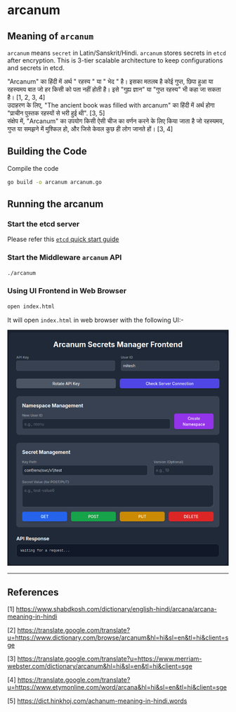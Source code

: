 # arcanum

## Meaning of `arcanum`

`arcanum` means `secret` in Latin/Sanskrit/Hindi. `arcanum` stores secrets in `etcd` after encryption. This is 3-tier scalable architecture to keep configurations and secrets in etcd.

"Arcanum" का हिंदी में अर्थ " रहस्य " या " भेद " है। इसका मतलब है कोई गुप्त, छिपा हुआ या रहस्यमय बात जो हर किसी को पता नहीं होती है। इसे "गुह्य ज्ञान" या "गुप्त रहस्य" भी कहा जा सकता है। [1, 2, 3, 4]  
उदाहरण के लिए, "The ancient book was filled with arcanum" का हिंदी में अर्थ होगा "प्राचीन पुस्तक रहस्यों से भरी हुई थी". [3, 5]  
संक्षेप में, "Arcanum" का उपयोग किसी ऐसी चीज का वर्णन करने के लिए किया जाता है जो रहस्यमय, गुप्त या समझने में मुश्किल हो, और जिसे केवल कुछ ही लोग जानते हों। [3, 4]  

## Building the Code

Compile the code

```bash
go build -o arcanum arcanum.go
```

## Running the arcanum

### Start the etcd server

Please refer this [`etcd` quick start guide](https://etcd.io/docs/v3.5/quickstart/)

### Start the Middleware `arcanum` API

```bash
./arcanum
```

### Using UI Frontend in Web Browser

```bash
open index.html
```

It will open `index.html` in web browser with the following UI:-

![arcanum Frontend](images/arcanum_00.png)

---
## References
[1] https://www.shabdkosh.com/dictionary/english-hindi/arcana/arcana-meaning-in-hindi

[2] https://translate.google.com/translate?u=https://www.dictionary.com/browse/arcanum&hl=hi&sl=en&tl=hi&client=sge

[3] https://translate.google.com/translate?u=https://www.merriam-webster.com/dictionary/arcanum&hl=hi&sl=en&tl=hi&client=sge

[4] https://translate.google.com/translate?u=https://www.etymonline.com/word/arcana&hl=hi&sl=en&tl=hi&client=sge

[5] https://dict.hinkhoj.com/achanum-meaning-in-hindi.words

